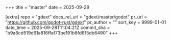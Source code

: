 +++
title = "master"
date = 2025-09-28

[extra]
repo = "gdext"
docs_rel_url = "gdext/master/godot"
pr_url = "https://github.com/godot-rust/gdext"
pr_author = ""
sort_key = 9999-01-01
date_time = 2025-09-28T11:04:21Z
commit_sha = "b9a6cd519d61a816ffaf73be191b8fd615db6490"
+++


